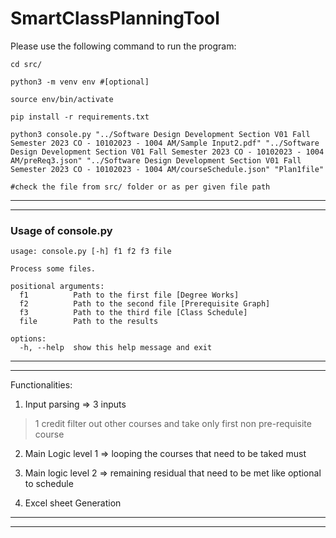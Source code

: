 # SmartClassPlanningTool


Please use the following command to run the program:
```
cd src/

python3 -m venv env #[optional]

source env/bin/activate

pip install -r requirements.txt

python3 console.py "../Software Design Development Section V01 Fall Semester 2023 CO - 10102023 - 1004 AM/Sample Input2.pdf" "../Software Design Development Section V01 Fall Semester 2023 CO - 10102023 - 1004 AM/preReq3.json" "../Software Design Development Section V01 Fall Semester 2023 CO - 10102023 - 1004 AM/courseSchedule.json" "Plan1file"

#check the file from src/ folder or as per given file path

```

---
---

### Usage of console.py 
```
usage: console.py [-h] f1 f2 f3 file

Process some files.

positional arguments:
  f1          Path to the first file [Degree Works]
  f2          Path to the second file [Prerequisite Graph]
  f3          Path to the third file [Class Schedule]
  file        Path to the results

options:
  -h, --help  show this help message and exit
```
---
---
Functionalities:

1) Input parsing => 3 inputs
> 1 credit filter out other courses and take only first non pre-requisite course

2) Main Logic level 1 => looping the courses that need to be taked must


3) Main logic level 2 => remaining residual that need to be met like optional to schedule


4) Excel sheet Generation
---
---